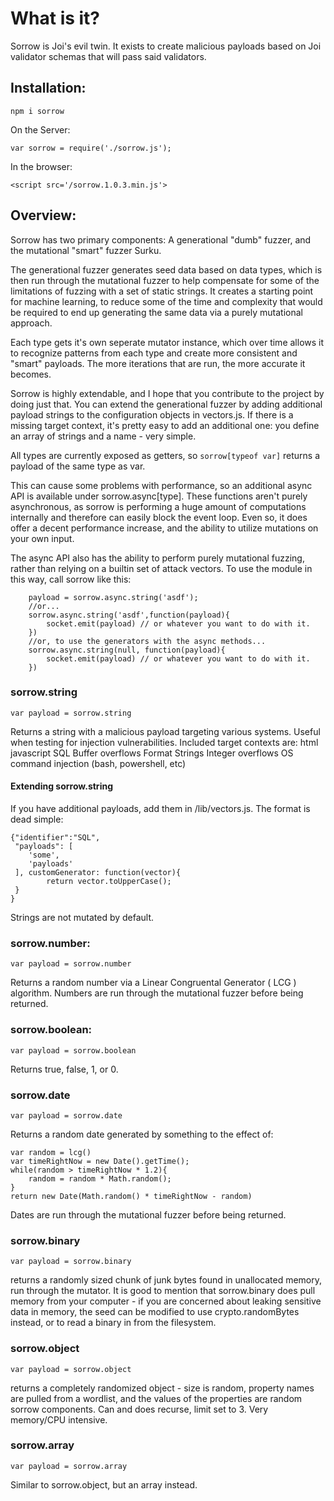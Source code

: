 
# What is it?
Sorrow is Joi's evil twin. 
It exists to create malicious payloads based on Joi validator schemas that will pass said validators.

## Installation:

```
npm i sorrow
```
On the Server:

```
var sorrow = require('./sorrow.js');
```
In the browser:

```
<script src='/sorrow.1.0.3.min.js'>
```

## Overview:
Sorrow has two primary components: A generational "dumb" fuzzer, and the mutational "smart" fuzzer Surku.

The generational fuzzer generates seed data based on data types, which is then run through the mutational fuzzer to help compensate for some of the limitations of fuzzing with a set of static strings. It creates a starting point for machine learning, to reduce some of the time and complexity that would be required to end up generating the same data via a purely mutational approach.

Each type gets it's own seperate mutator instance, which over time allows it to recognize patterns from each type and create more consistent and "smart" payloads. The more iterations that are run, the more accurate it becomes.

Sorrow is highly extendable, and I hope that you contribute to the project by doing just that. You can extend the generational fuzzer by adding additional payload strings to the configuration objects in vectors.js. If there is a missing target context, it's pretty easy to add an additional one: you define an array of strings and a name - very simple. 

All types are currently exposed as getters, so  `sorrow[typeof var]` returns a payload of the same type as var.

This can cause some problems with performance, so an additional async API is available under sorrow.async[type]. These functions aren't purely asynchronous, as sorrow is performing a huge amount of computations internally and therefore can easily block the event loop. Even so, it does offer a decent performance increase, and the ability to utilize mutations on your own input.

The async API also has the ability to perform purely mutational fuzzing, rather than relying on a builtin set of attack vectors. To use the module in this way, call sorrow like this:

```
	payload = sorrow.async.string('asdf');
	//or...
	sorrow.async.string('asdf',function(payload){
		socket.emit(payload) // or whatever you want to do with it.
	})
	//or, to use the generators with the async methods...
	sorrow.async.string(null, function(payload){
		socket.emit(payload) // or whatever you want to do with it.
	})

```



### sorrow.string

```
var payload = sorrow.string
```

Returns a string with a malicious payload targeting various systems. Useful when testing for injection vulnerabilities.
Included target contexts are:
html
javascript
SQL
Buffer overflows
Format Strings
Integer overflows
OS command injection (bash, powershell, etc)

#### Extending sorrow.string
If you have additional payloads, add them in /lib/vectors.js. The format is dead simple: 
```
{"identifier":"SQL",
 "payloads": [
 	'some',
 	'payloads'
 ], customGenerator: function(vector){
 		return vector.toUpperCase();
 }
}
```
Strings are not mutated by default.

### sorrow.number:
```
var payload = sorrow.number
```
Returns a random number via a Linear Congruental Generator ( LCG ) algorithm. Numbers are run through the mutational fuzzer before being returned.

### sorrow.boolean:
```
var payload = sorrow.boolean
```
Returns true, false, 1, or 0.

### sorrow.date
```
var payload = sorrow.date
```
Returns a random date generated by something to the effect of:
```
var random = lcg()
var timeRightNow = new Date().getTime();
while(random > timeRightNow * 1.2){
	random = random * Math.random();
}
return new Date(Math.random() * timeRightNow - random)
```
Dates are run through the mutational fuzzer before being returned.

### sorrow.binary 
```
var payload = sorrow.binary
```
returns a randomly sized chunk of junk bytes found in unallocated memory, run through the mutator. It is good to mention that sorrow.binary does pull memory from your computer - if you are concerned about leaking sensitive data in memory, the seed can be modified to use crypto.randomBytes instead, or to read a binary in from the filesystem.



### sorrow.object
```
var payload = sorrow.object
```

returns a completely randomized object - size is random, property names are pulled from a wordlist, and the values of the properties are random sorrow components. Can and does recurse, limit set to 3. Very memory/CPU intensive.



### sorrow.array
```
var payload = sorrow.array
```
Similar to sorrow.object, but an array instead.




